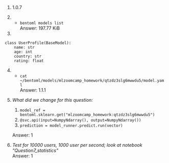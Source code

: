 1. 1.0.7

2. - `bentoml models list`   
 Answer: 197.77 KiB



3. 
```
class UserProfile(BaseModel):
    name: str 
    age: int 
    country: str  
    rating: float
```
4. - `cat ~/bentoml/models/mlzoomcamp_homework/qtzdz3slg6mwwdu5/model.yaml`  
Answer: 1.1.1

5.  *What did we change for this question:*
    1. `model_ref = bentoml.sklearn.get("mlzoomcamp_homework:qtzdz3slg6mwwdu5")`
    2. `@svc.api(input=NumpyNdarray(), output=NumpyNdarray())`
    3. `prediction = model_runner.predict.run(vector)  `

    Answer: 1  

6. *Test for 10000 users, 1000 user per second; look at notebook "Question7_statistics"*  
    Answer: 1
